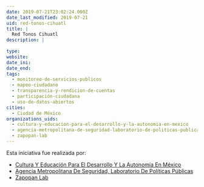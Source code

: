 ```yaml
---
date: 2019-07-21T23:02:24.000Z
date_last_modified: 2019-07-21
uid: red-tonos-cihuatl
title: |
  Red Tonos Cihuatl
description: |
  
type: 
website: 
date_ini: 
date_end: 
tags:
  - monitoreo-de-servicios-publicos
  - mapeo-ciudadano
  - transparencia-y-rendicion-de-cuentas
  - participación-ciudadana
  - uso-de-datos-abiertos
cities: 
  - Ciudad de México
organizations_uids:
  - cultura-y-educacion-para-el-desarrollo-y-la-autonomia-en-mexico
  - agencia-metropolitana-de-seguridad-laboratorio-de-politicas-publicas
  - zapopan-lab
---
```


Esta iniciativa fue realizada por:

- [Cultura Y Educación Para El Desarrollo Y La Autonomía En México](/organizaciones/cultura-y-educacion-para-el-desarrollo-y-la-autonomia-en-mexico)
- [Agencia Metropolitana De Seguridad, Laboratorio De Políticas Públicas](/organizaciones/agencia-metropolitana-de-seguridad-laboratorio-de-politicas-publicas)
- [Zapopan Lab](/organizaciones/zapopan-lab)
